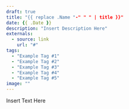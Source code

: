 ```yaml
---
draft: true
title: "{{ replace .Name "-" " " | title }}"
date: {{ .Date }}
description: "Insert Description Here"
externals:
  - source: link
    url: "#"
tags:
  - "Example Tag #1"
  - "Example Tag #2"
  - "Example Tag #3"
  - "Example Tag #4"
  - "Example Tag #5"
image: ""
---
```


Insert Text Here
